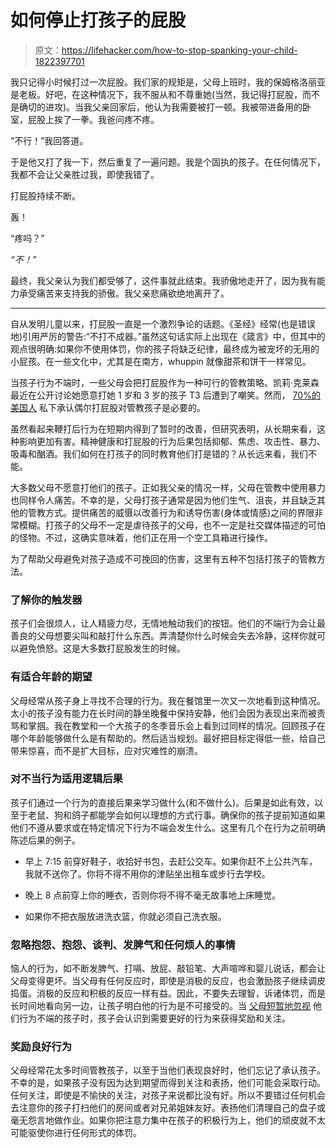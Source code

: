 # 如何停止打孩子的屁股

> 原文：<https://lifehacker.com/how-to-stop-spanking-your-child-1822397701>

我只记得小时候打过一次屁股。我们家的规矩是，父母上班时，我的保姆格洛丽亚是老板。好吧，在这种情况下，我不服从和不尊重她(当然，我记得打屁股，而不是确切的进攻)。当我父亲回家后，他认为我需要被打一顿。我被带进备用的卧室，屁股上挨了一拳。我爸问疼不疼。



“不行！”我回答道。

于是他又打了我一下，然后重复了一遍问题。我是个固执的孩子。在任何情况下，我都不会让父亲胜过我，即使我错了。

打屁股持续不断。

轰！

“疼吗？”

*“不！”*

最终，我父亲认为我们都受够了，这件事就此结束。我骄傲地走开了，因为我有能力承受痛苦来支持我的骄傲。我父亲悲痛欲绝地离开了。

* * *

自从发明儿童以来，打屁股一直是一个激烈争论的话题。《圣经》经常(也是错误地)引用严厉的警告:“不打不成器。”虽然这句话实际上出现在《箴言》中，但其中的观点很明确:如果你不使用体罚，你的孩子将缺乏纪律，最终成为被宠坏的无用的小屁孩。在一些文化中，尤其是在南方，whuppin 就像甜茶和饼干一样常见。

当孩子行为不端时，一些父母会把打屁股作为一种可行的管教策略。凯莉·克莱森最近在公开讨论她愿意打她 1 岁和 3 岁的孩子 T3 后遭到了嘲笑。然而， [70%的美国人](https://www.brookings.edu/research/hitting-kids-american-parenting-and-physical-punishment/) 私下承认偶尔打屁股对管教孩子是必要的。

虽然看起来鞭打后行为在短期内得到了暂时的改善，但研究表明，从长期来看，这种影响更加有害。精神健康和打屁股的行为后果包括抑郁、焦虑、攻击性、暴力、吸毒和酗酒。我们如何在打孩子的同时教育他们打是错的？从长远来看，我们不能。

大多数父母不愿意打他们的孩子。正如我父亲的情况一样，父母在管教中使用暴力也同样令人痛苦。不幸的是，父母打孩子通常是因为他们生气、沮丧，并且缺乏其他的管教方式。提供痛苦的威慑以改善行为和诱导伤害(身体或情感)之间的界限非常模糊。打孩子的父母不一定是虐待孩子的父母，也不一定是社交媒体描述的可怕的怪物。不过，这确实意味着，他们正在用一个空工具箱进行操作。

为了帮助父母避免对孩子造成不可挽回的伤害，这里有五种不包括打孩子的管教方法。

### **了解你的触发器**

孩子们会很烦人，让人精疲力尽，无情地触动我们的按钮。他们的不端行为会让最善良的父母想要尖叫和敲打什么东西。弄清楚你什么时候会失去冷静，这样你就可以避免愤怒。这是大多数打屁股发生的时候。

### **有适合年龄的期望**

父母经常从孩子身上寻找不合理的行为。我在餐馆里一次又一次地看到这种情况。太小的孩子没有能力在长时间的静坐晚餐中保持安静，他们会因为表现出来而被责骂和掌掴。我在教堂和一个大孩子的冬季音乐会上看到过同样的情况。回顾孩子在哪个年龄能够做什么是有帮助的。然后适当规划。最好把目标定得低一些，给自己带来惊喜，而不是扩大目标，应对灾难性的崩溃。

### **对不当行为适用逻辑后果**

孩子们通过一个行为的直接后果来学习做什么(和不做什么)。后果是如此有效，以至于老鼠、狗和鸽子都能学会如何以理想的方式行事。确保你的孩子提前知道如果他们不遵从要求或在特定情况下行为不端会发生什么。这里有几个在行为之前明确陈述后果的例子。

*   早上 7:15 前穿好鞋子，收拾好书包，去赶公交车。如果你赶不上公共汽车，我就不送你了。你将不得不用你的津贴坐出租车或步行去学校。

*   晚上 8 点前穿上你的睡衣，否则你将不得不毫无故事地上床睡觉。

*   如果你不把衣服放进洗衣篮，你就必须自己洗衣服。

### **忽略抱怨、抱怨、谈判、发脾气和任何烦人的事情**

恼人的行为，如不断发脾气、打嗝、放屁、敲铅笔、大声喧哗和婴儿说话，都会让父母变得更坏。当父母有任何反应时，即使是消极的反应，也会激励孩子继续调皮捣蛋。消极的反应和积极的反应一样有益。因此，不要失去理智，诉诸体罚，而是长时间地看向另一边，让孩子明白他的行为是不可接受的。当 [父母短暂地忽视](https://offspring.lifehacker.com/when-do-you-ignore-your-kid-1797834001) 他们行为不端的孩子时，孩子会认识到需要更好的行为来获得奖励和关注。

### **奖励良好行为**

父母经常花太多时间管教孩子，以至于当他们表现良好时，他们忘记了承认孩子。不幸的是，如果孩子没有因为达到期望而得到关注和表扬，他们可能会采取行动。任何关注，即使是不愉快的关注，对孩子来说都比没有好。所以不要错过任何机会去注意你的孩子打扫他们的房间或者对兄弟姐妹友好。表扬他们清理自己的盘子或毫无怨言地做作业。如果你把注意力集中在孩子的积极行为上，他们的顽皮就不太可能驱使你进行任何形式的体罚。